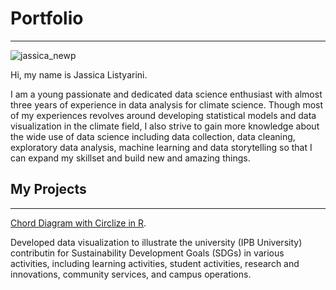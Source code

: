 # Portfolio
-----------

![jassica_newp](https://user-images.githubusercontent.com/101168808/157240072-1594283c-f719-493a-8f47-b849b3fadc20.jpg)

Hi, my name is Jassica Listyarini.

I am a young passionate and dedicated data science enthusiast with almost three years of experience in data analysis for climate science. Though most of my experiences revolves around developing statistical models and data visualization in the climate field, I also strive to gain more knowledge about the wide use of data science including data collection, data cleaning, exploratory data analysis, machine learning and data storytelling so that I can expand my skillset and build new and amazing things.

## My Projects
--------------

[Chord Diagram with Circlize in R](https://github.com/JassLyn1001/Chord-Diagram-with-Circlize-in-R.git).

Developed data visualization to illustrate the university (IPB University) contributin for Sustainability Development Goals (SDGs) in various activities, including learning activities, student activities, research and innovations, community services, and campus operations. 

